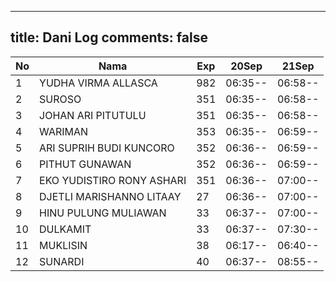 
---
title: Dani Log
comments: false
---

| No | Nama | Exp | 20Sep | 21Sep |
|-----|-----|-----|-----|-----|
| 1 | YUDHA VIRMA ALLASCA  | 982 | 06:35-- | 06:58-- |
| 2 | SUROSO  | 351 | 06:35-- | 06:58-- |
| 3 | JOHAN ARI PITUTULU  | 351 | 06:35-- | 06:58-- |
| 4 | WARIMAN  | 353 | 06:35-- | 06:59-- |
| 5 | ARI SUPRIH BUDI KUNCORO  | 352 | 06:36-- | 06:59-- |
| 6 | PITHUT GUNAWAN  | 352 | 06:36-- | 06:59-- |
| 7 | EKO YUDISTIRO RONY ASHARI  | 351 | 06:36-- | 07:00-- |
| 8 | DJETLI MARISHANNO LITAAY  | 27 | 06:36-- | 07:00-- |
| 9 | HINU PULUNG MULIAWAN  | 33 | 06:37-- | 07:00-- |
| 10 | DULKAMIT  | 33 | 06:37-- | 07:30-- |
| 11 | MUKLISIN  | 38 | 06:17-- | 06:40-- |
| 12 | SUNARDI  | 40 | 06:37-- | 08:55-- |
